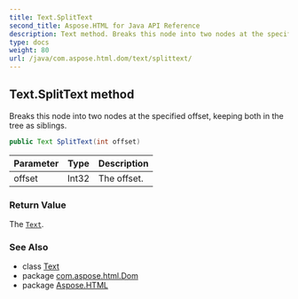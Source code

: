 ```yaml
---
title: Text.SplitText
second_title: Aspose.HTML for Java API Reference
description: Text method. Breaks this node into two nodes at the specified offset keeping both in the tree as siblings
type: docs
weight: 80
url: /java/com.aspose.html.dom/text/splittext/
---
```

## Text.SplitText method

Breaks this node into two nodes at the specified offset, keeping both in the tree as siblings.

```java
public Text SplitText(int offset)
```

| Parameter | Type | Description |
| --- | --- | --- |
| offset | Int32 | The offset. |

### Return Value

The [`Text`](../).

### See Also

* class [Text](../)
* package [com.aspose.html.Dom](../../text/)
* package [Aspose.HTML](../../../)
